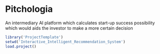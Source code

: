 # Pitchologia
An intermediary AI platform which calculates start-up success possibility which would aids the investor to make a more certain decision
   
 ```r
 library('ProjectTemplate')
setwd('Interactive_Intelligent_Recommendation_System')
load.project()
```
